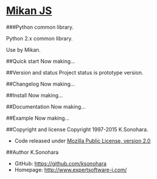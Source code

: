 # [Mikan JS](http://www.expertsoftware-i.com/product/esipc.php)
###Python common library.

Python 2.x common library.

Use by Mikan.

##Quick start
Now making...

##Version and status
Project status is prototype version.

##Changelog
Now making...

##Install
Now making...

##Documentation
Now making...

##Example
Now making...

##Copyright and license
Copyright 1997-2015 K.Sonohara.
- Code released under [Mozilla Public License, version 2.0](https://github.com/ksonohara/esipc/blob/master/LICENSE)

##Author
K.Sonohara
- GitHub: https://github.com/ksonohara
- Homepage: http://www.expertsoftware-i.com/
